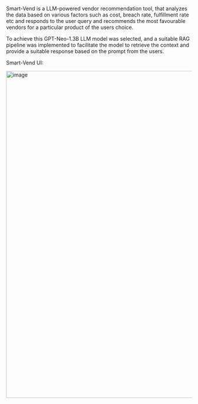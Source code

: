 Smart-Vend is a LLM-powered vendor recommendation tool, that analyzes the data based on various factors such as cost, breach rate, fulfillment rate etc and responds to the user query and recommends the most favourable vendors for a particular product of the users choice.

To achieve this GPT-Neo-1.3B LLM model was selected, and a suitable RAG pipeline was implemented to facilitate the model to retrieve the context and provide a suitable response based on the prompt from the users.

Smart-Vend UI:

<img width="1891" height="887" alt="image" src="https://github.com/user-attachments/assets/ffae13d7-2e68-42b8-aa0f-515b7dc7209b" />
